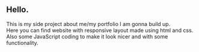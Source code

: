 <p><h2>Hello.</h2></p> 
This is my side project about me/my portfolio I am gonna build up.<br>
Here you can find website with responsive layout made using html and css.<br>
Also some JavaScript coding to make it look nicer and with some functionality.<br>

